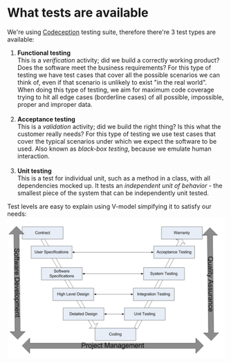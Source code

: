 # What tests are available

We're using [Codeception](http://codeception.com/) testing suite, therefore there're 3 test types are available:

1. **Functional testing**<br>
This is a _verification_ activity; did we build a correctly working product? Does the software meet the business requirements? For this type of testing we have test cases that cover all the possible scenarios we can think of, even if that scenario is unlikely to exist "in the real world". When doing this type of testing, we aim for maximum code coverage trying to hit all edge cases (borderline cases) of all possible, impossible, proper and improper data.<br><br>
2. **Acceptance testing**<br>
This is a _validation_ activity; did we build the right thing? Is this what the customer really needs?  For this type of testing we use test cases that cover the typical scenarios under which we expect the software to be used. Also known as _black-box testing_, because we emulate human interaction.<br><br>
3. **Unit testing**<br> 
This is a test for individual unit, such as a method in a class, with all dependencies mocked up. It tests an _independent unit of behavior_ - the smallest piece of the system that can be independently unit tested.

Test levels are easy to explain using V-model simpifying it to satisfy our needs:
![Testing V-Model](../assets/vmodel.png)